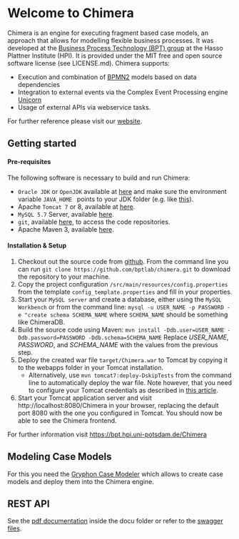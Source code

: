 
# Welcome to Chimera
Chimera is an engine for executing fragment based case models, an approach that allows for modelling flexible business processes. It was developed at the [Business Process Technology (BPT) group](http://bpt.hpi.uni-potsdam.de/Public/) at the Hasso Plattner Institute (HPI). It is provided under the MIT free and open source software license (see LICENSE.md). Chimera supports:

* Execution and combination of [BPMN2](http://www.omg.org/spec/BPMN/2.0/) models based on data dependencies
* Integration to external events via the Complex Event Processing engine [Unicorn](https://bpt.hpi.uni-potsdam.de/UNICORN)
* Usage of external APIs via webservice tasks.

For further reference please visit our [website](https://bpt.hpi.uni-potsdam.de/Chimera/WebHome).

## Getting started

#### Pre-requisites
The following software is necessary to build and run Chimera:

   * `Oracle JDK`  or `OpenJDK` available at  [here](http://www.oracle.com/technetwork/java/javase/downloads/jdk8-downloads-2133151.html) and make sure the environment variable `JAVA_HOME ` points to your JDK folder (e.g. like [this](http://www.wikihow.com/Set-Java-Home)).
   * Apache `Tomcat 7` or 8, available at [here](https://tomcat.apache.org/download-70.cgi).
   * `MySQL 5.7` Server, available [here](http://dev.mysql.com/downloads/mysql/).
   * `git`, available  [here](https://git-scm.com/downloads), to access the code repositories.
   * Apache Maven 3, available [here](http://maven.apache.org/install.html).

#### Installation & Setup

   1. Checkout out the source code from [github](http://github.com/bptlab/chimera). From the command line you can run `git clone https://github.com/bptlab/chimera.git` to download the repository to your machine.
   1. Copy the project configuration `/src/main/resources/config.properties` from the template `config_template.properties` and fill in your properties.
   1. Start your `MySQL server` and create a database, either using the `MySQL Workbench` or from the command line: `mysql -u USER_NAME -p PASSWORD -e "create schema SCHEMA_NAME` where `SCHEMA_NAME` should be something like ChimeraDB.
   1. Build the source code using Maven: `mvn install -Ddb.user=USER_NAME -Ddb.password=PASSWORD -Ddb.schema=SCHEMA_NAME` Replace *USER_NAME*, *PASSWORD*, and *SCHEMA_NAME* with the values from the previous step.
   1. Deploy the created war file `target/Chimera.war` to Tomcat by copying it to the webapps folder in your Tomcat installation.
      * Alternatively, use `mvn tomcat7:deploy-DskipTests` from the command line to automatically deploy the war file. Note however, that you need to configure your Tomcat credentials as described in [this article](http://www.mkyong.com/maven/how-to-deploy-maven-based-war-file-to-tomcat/).
   1. Start your Tomcat application server and visit http://localhost:8080/Chimera in your browser, replacing the default port 8080 with the one you configured in Tomcat. You should now be able to see the Chimera frontend.

For further information visit https://bpt.hpi.uni-potsdam.de/Chimera

## Modeling Case Models

For this you need the [Gryphon Case Modeler](https://github.com/bptlab/gryphon) which allows to create case models and deploy them into the Chimera engine.

## REST API

See the [pdf documentation](https://github.com/bptlab/chimera/raw/dev/docu/rest/JEngine_REST_Specs.pdf) inside the docu folder or refer to the [swagger files](https://github.com/bptlab/chimera/raw/dev/docu/rest/swagger.json).
